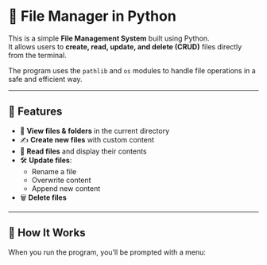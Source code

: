 # 📝 File Manager in Python

This is a simple **File Management System** built using Python.  
It allows users to **create, read, update, and delete (CRUD)** files directly from the terminal.  

The program uses the `pathlib` and `os` modules to handle file operations in a safe and efficient way.

---

## 🚀 Features
- 📂 **View files & folders** in the current directory
- ✍️ **Create new files** with custom content
- 📖 **Read files** and display their contents
- 🛠 **Update files**:
  - Rename a file  
  - Overwrite content  
  - Append new content  
- 🗑 **Delete files**

---

## 📌 How It Works
When you run the program, you’ll be prompted with a menu:

